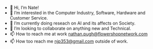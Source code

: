 - 👋 Hi, I’m Nate!
- 👀 I’m interested in the Computer Industry, Software, Hardware and Customer Service.
- 🌱 I’m currently doing reseach on AI and its affects on Society.
- 💞️ I’m looking to collaborate on anything new and Technical.
- 📫 How to reach me at work nathan.pugh@flowershopnetwork.com
- 📫 How too reach me njp353@gmail.com outside of work.
